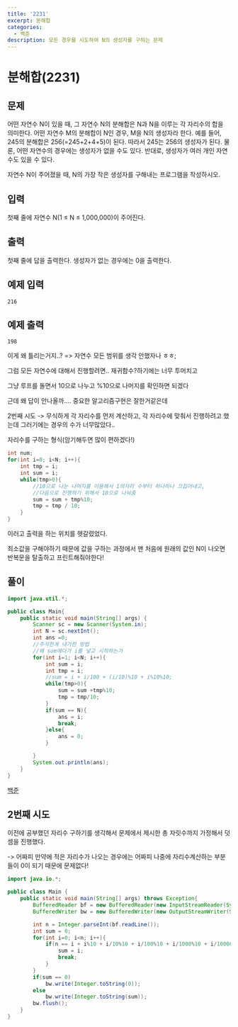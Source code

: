 ```yaml
---
title: '2231'
excerpt: 분해합
categories:
  - 백준
description: 모든 경우를 시도하여 N의 생성자를 구하는 문제
---
```


# 분해합(2231)

## 문제

어떤 자연수 N이 있을 때, 그 자연수 N의 분해합은 N과 N을 이루는 각 자리수의 합을 의미한다. 어떤 자연수 M의 분해합이 N인 경우, M을 N의 생성자라 한다. 예를 들어, 245의 분해합은 256(=245+2+4+5)이 된다. 따라서 245는 256의 생성자가 된다. 물론, 어떤 자연수의 경우에는 생성자가 없을 수도 있다. 반대로, 생성자가 여러 개인 자연수도 있을 수 있다.

자연수 N이 주어졌을 때, N의 가장 작은 생성자를 구해내는 프로그램을 작성하시오.

## 입력

첫째 줄에 자연수 N(1 ≤ N ≤ 1,000,000)이 주어진다.

## 출력

첫째 줄에 답을 출력한다. 생성자가 없는 경우에는 0을 출력한다.

## 예제 입력

```
216
```

## 예제 출력

```
198
```

이게 왜 틀리는거지..? => 자연수 모든 범위를 생각 안했자나 ㅎㅎ;

그럼 모든 자연수에 대해서 진행할려면.. 재귀함수?하기에는 너무 투머치고

그냥 루프를 돌면서 10으로 나누고 %10으로 나머지를 확인하면 되겠다

근데 왜 답이 안나올까.... 중요한 알고리즘구현은 잘한거같은데

2번째 시도 -> 무식하게 각 자리수를 먼저 계산하고, 각 자리수에 맞춰서 진행하려고 했는데 그러기에는 경우의 수가 너무많았다..

자리수를 구하는 형식(암기해두면 많이 편하겠다!)

```java
int num;
for(int i=0; i<N; i++){
    int tmp = i;
    int sum = i;
    while(tmp>0){
        //10으로 나눈 나머지를 이용해서 1의자리 수부터 하나하나 끄집어내고, 
        //다음으로 진행하기 위해서 10으로 나눠줌
        sum = sum + tmp%10;
        tmp = tmp / 10;
    }
}
```

이러고 출력을 하는 위치를 헷갈렸었다.

최소값을 구해야하기 때문에 값을 구하는 과정에서 맨 처음에 원래의 값인 N이 나오면 반복문을 탈출하고 프린트해줘야한다!

## 풀이

```java
import java.util.*;

public class Main{
    public static void main(String[] args) {
        Scanner sc = new Scanner(System.in);
        int N = sc.nextInt();
        int ans =0;
        //주석한게 내가한 방법
        //왜 sum에다가 i를 넣고 시작하는가
        for(int i=1; i<N; i++){
            int sum = i;
            int tmp = i;
            //sum = i + i/100 + (i/10)%10 + i%10%10;
            while(tmp>0){
                sum = sum +tmp%10;
                tmp = tmp/10;
            }
            if(sum == N){
                ans = i;
                break;
            }else{
                ans = 0;
            }

        }
        System.out.println(ans);
    }
}
```

[백준](https://www.acmicpc.net/problem/2231)

## 2번째 시도

이전에 공부했던 자리수 구하기를 생각해서 문제에서 제시한 총 자릿수까지 가정해서 덧셈을 진행했다.

\-> 어짜피 만약에 적은 자리수가 나오는 경우에는 어짜피 나중에 자리수계산하는 부분들이 0이 되기 때문에 문제없다!

```java
import java.io.*;

public class Main {
    public static void main(String[] args) throws Exception{
        BufferedReader bf = new BufferedReader(new InputStreamReader(System.in));
        BufferedWriter bw = new BufferedWriter(new OutputStreamWriter(System.out));

        int n = Integer.parseInt(bf.readLine());
        int sum = 0;
        for(int i=0; i<n; i++){
            if(n == i + i%10 + i/10%10 + i/100%10 + i/1000%10 + i/10000%10 + i/100000%10 + i/1000000%10){
                sum = i;
                break;
            }
        }
        if(sum == 0)
            bw.write(Integer.toString(0));
        else
            bw.write(Integer.toString(sum));
        bw.flush();
    }
}
```
